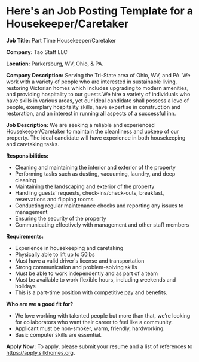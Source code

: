 # Here's an Job Posting Template for a Housekeeper/Caretaker

**Job Title:** Part Time Housekeeper/Caretaker

**Company:** Tao Staff LLC

**Location:** Parkersburg, WV, Ohio, & PA.

**Company Description:** Serving the Tri-State area of Ohio, WV, and PA. We work with a variety of people who are interested in sustainable living, restoring Victorian homes which includes upgrading to modern amenities, and providing hospitality to our guests.We hire a variety of individuals who have skills in various areas, yet our ideal candidate shall possess a love of people, exemplary hospitality skills, have expertise in construction and restoration, and an interest in running all aspects of a successful inn.

**Job Description:** We are seeking a reliable and experienced Housekeeper/Caretaker to maintain the cleanliness and upkeep of our property. The ideal candidate will have experience in both housekeeping and caretaking tasks.

**Responsibilities:**

- Cleaning and maintaining the interior and exterior of the property
- Performing tasks such as dusting, vacuuming, laundry, and deep cleaning
- Maintaining the landscaping and exterior of the property
- Handling guests’ requests, check-ins/check-outs, breakfast, reservations and flipping rooms.
- Conducting regular maintenance checks and reporting any issues to management
- Ensuring the security of the property
- Communicating effectively with management and other staff members

**Requirements:**

- Experience in housekeeping and caretaking
- Physically able to lift up to 50lbs
- Must have a valid driver's license and transportation
- Strong communication and problem-solving skills
- Must be able to work independently and as part of a team
- Must be available to work flexible hours, including weekends and holidays
- This is a part-time position with competitive pay and benefits.

**Who are we a good fit for?**
- We love working with talented people but more than that, we’re looking for collaborators who want their career to feel like a community.
- Applicant must be non-smoker, warm, friendly, hardworking.
- Basic computer skills are essential.

**Apply Now:** To apply, please submit your resume and a list of references to https://apply.silkhomes.org.

